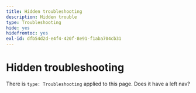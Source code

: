 ```yaml
---
title: Hidden troubleshooting
description: Hidden trouble
type: Troubleshooting
hide: yes
hidefromtoc: yes
exl-id: dfb54d2d-e4f4-420f-8e91-f1aba704cb31
---
```

# Hidden troubleshooting

There is `type: Troubleshooting` applied to this page. Does it have a left nav?
